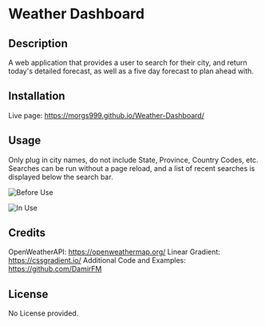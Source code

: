# Weather Dashboard

## Description
A web application that provides a user to search for their city, and return today's detailed forecast, as well as a five day forecast to plan ahead with.

## Installation
Live page: https://morgs999.github.io/Weather-Dashboard/

## Usage
Only plug in city names, do not include State, Province, Country Codes, etc.  Searches can be run without a page reload, and a list of recent searches is displayed below the search bar.

![Before Use](https://github.com/morgs999/Weather-Dashboard/assets/109176008/1732327e-ef97-4691-8b37-23dd4dfb68d1)

![In Use](https://github.com/morgs999/Weather-Dashboard/assets/109176008/6977940b-4e18-4c4f-a712-9ef115354029)

## Credits
OpenWeatherAPI: https://openweathermap.org/
Linear Gradient: https://cssgradient.io/
Additional Code and Examples: https://github.com/DamirFM

## License
No License provided.
